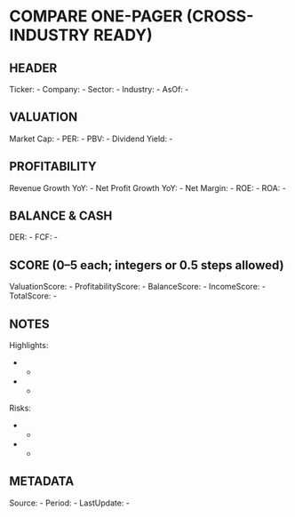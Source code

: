 # COMPARE ONE-PAGER (CROSS-INDUSTRY READY)

## HEADER
Ticker: -
Company: -
Sector: -
Industry: -
AsOf: -

## VALUATION
Market Cap: -
PER: -
PBV: -
Dividend Yield: -

## PROFITABILITY
Revenue Growth YoY: -
Net Profit Growth YoY: -
Net Margin: -
ROE: -
ROA: -

## BALANCE & CASH
DER: -
FCF: -

## SCORE (0–5 each; integers or 0.5 steps allowed)
ValuationScore: -
ProfitabilityScore: -
BalanceScore: -
IncomeScore: -
TotalScore: -

## NOTES
Highlights:
- -
- -

Risks:
- -
- -

## METADATA
Source: -
Period: -
LastUpdate: -